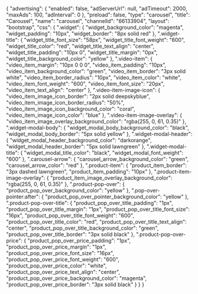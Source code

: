 {
    "advertising": {
        "enabled": false,
        "adServerUrl": null,
        "adTimeout": 2000,
        "maxAds": 100,
        "adInterval": 0
    },
    "preload": false,
    "type": "carousel",
    "title": "Carousel",
    "name": "carousel",
    "channelId": "66133904",
    "layout": "bootstrap",
    "css": {
        ".widget": {
            "widget_background_color": "magenta",
            "widget_padding": "10px",
            "widget_border": "8px solid red"
        },
        ".widget-title": {
            "widget_title_font_size": "58px",
            "widget_title_font_weight": "600",
            "widget_title_color": "red",
            "widget_title_text_align": "center",
            "widget_title_padding": "10px 0",
            "widget_title_margin": "0px",
            "widget_title_background_color": "yellow"
        },
        ".video-item": {
            "video_item_margin": "10px 0 0 0",
            "video_item_padding": "10px",
            "video_item_background_color": "green",
            "video_item_border": "3px solid white",
            "video_item_border_radius": "10px",
            "video_item_color": "white",
            "video_item_font_weight": "600",
            "video_item_font_size": "20px",
            "video_item_text_align": "center"
        },
        ".video-item-image-icon": {
            "video_item_image_icon_border": "2px solid deepskyblue",
            "video_item_image_icon_border_radius": "50%",
            "video_item_image_icon_background_color": "coral",
            "video_item_image_icon_color": "blue"
        },
        ".video-item-image-overlay": {
            "video_item_image_overlay_background_color": "rgba(255, 0, 61, 0.35)"
        },
        ".widget-modal-body": {
            "widget_modal_body_background_color": "black",
            "widget_modal_body_border": "5px solid yellow"
        },
        ".widget-modal-header": {
            "widget_modal_header_background_color": "darkorange",
            "widget_modal_header_border": "5px solid lawngreen"
        },
        ".widget-modal-title": {
            "widget_modal_title_color": "black",
            "widget_modal_font_weight": "600"
        },
        ".carousel-arrow": {
            "carousel_arrow_background_color": "green",
            "carousel_arrow_color": "red"
        },
        ".product-item": {
            "product_item_border": "3px dashed lawngreen",
            "product_item_padding": "10px"
        },
        ".product-item-image-overlay": {
            "product_item_image_overlay_background_color": "rgba(255, 0, 61, 0.35)"
        },
        ".product-pop-over": {
            "product_pop_over_background_color": "yellow"
        },
        ".pop-over-pointer:after": {
            "product_pop_over_pointer_background_color": "yellow"
        },
        ".product-pop-over-title": {
            "product_pop_over_title_padding": "1px",
            "product_pop_over_title_margin": "1px",
            "product_pop_over_title_font_size": "16px",
            "product_pop_over_title_font_weight": "600",
            "product_pop_over_title_color": "red",
            "product_pop_over_title_text_align": "center",
            "product_pop_over_title_background_color": "green",
            "product_pop_over_title_border": "3px solid black"
        },
        ".product-pop-over-price": {
            "product_pop_over_price_padding": "1px",
            "product_pop_over_price_margin": "1px",
            "product_pop_over_price_font_size": "16px",
            "product_pop_over_price_font_weight": "600",
            "product_pop_over_price_color": "white",
            "product_pop_over_price_text_align": "center",
            "product_pop_over_price_background_color": "magenta",
            "product_pop_over_price_border": "3px solid black"
        }
    }
}
